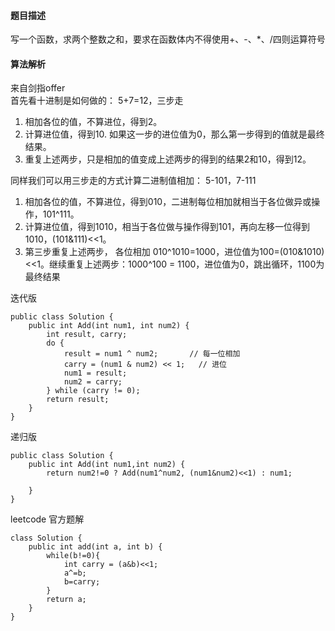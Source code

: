 #### 题目描述
写一个函数，求两个整数之和，要求在函数体内不得使用+、-、*、/四则运算符号
#### 算法解析
来自剑指offer<br>
首先看十进制是如何做的： 5+7=12，三步走
1. 相加各位的值，不算进位，得到2。
2. 计算进位值，得到10. 如果这一步的进位值为0，那么第一步得到的值就是最终结果。
3. 重复上述两步，只是相加的值变成上述两步的得到的结果2和10，得到12。

同样我们可以用三步走的方式计算二进制值相加： 5-101，7-111<br>
1. 相加各位的值，不算进位，得到010，二进制每位相加就相当于各位做异或操作，101^111。
2. 计算进位值，得到1010，相当于各位做与操作得到101，再向左移一位得到1010，(101&111)<<1。
3. 第三步重复上述两步， 各位相加 010^1010=1000，进位值为100=(010&1010)<<1。继续重复上述两步：1000^100 = 1100，进位值为0，跳出循环，1100为最终结果

迭代版
```
public class Solution {
    public int Add(int num1, int num2) {
        int result, carry;
        do {
            result = num1 ^ num2;       // 每一位相加
            carry = (num1 & num2) << 1;   // 进位
            num1 = result;
            num2 = carry;
        } while (carry != 0);
        return result;
    }
}
```
递归版
```
public class Solution {
    public int Add(int num1,int num2) {
        return num2!=0 ? Add(num1^num2, (num1&num2)<<1) : num1;
            
    }
}
```
leetcode 官方题解
```
class Solution {
    public int add(int a, int b) {
        while(b!=0){
            int carry = (a&b)<<1;
            a^=b;
            b=carry;
        }
        return a;
    }
}
```
